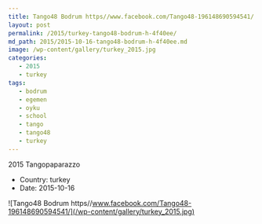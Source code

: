 ```yaml
---
title: Tango48 Bodrum https//www.facebook.com/Tango48-196148690594541/
layout: post
permalink: /2015/turkey-tango48-bodrum-h-4f40ee/
md_path: 2015/2015-10-16-tango48-bodrum-h-4f40ee.md
image: /wp-content/gallery/turkey_2015.jpg
categories:
   - 2015
   - turkey
tags:
   - bodrum
   - egemen
   - oyku
   - school
   - tango
   - tango48
   - turkey
---
```

2015 Tangopaparazzo

* Country: turkey
* Date: 2015-10-16

![Tango48 Bodrum https//www.facebook.com/Tango48-196148690594541/](/wp-content/gallery/turkey_2015.jpg)

